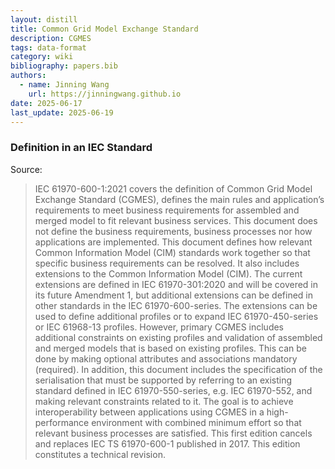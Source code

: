 ```yaml
---
layout: distill
title: Common Grid Model Exchange Standard
description: CGMES
tags: data-format
category: wiki
bibliography: papers.bib
authors:
  - name: Jinning Wang
    url: https://jinningwang.github.io
date: 2025-06-17
last_update: 2025-06-19
---
```


### Definition in an IEC Standard

Source: <d-cite key="tc2021iec61970"></d-cite>

> IEC 61970-600-1:2021 covers the definition of Common Grid Model Exchange Standard (CGMES), defines the main rules and application’s requirements to meet business requirements for assembled and merged model to fit relevant business services. This document does not define the business requirements, business processes nor how applications are implemented. This document defines how relevant Common Information Model (CIM) standards work together so that specific business requirements can be resolved. It also includes extensions to the Common Information Model (CIM). The current extensions are defined in IEC 61970-301:2020 and will be covered in its future Amendment 1, but additional extensions can be defined in other standards in the IEC 61970-600-series. The extensions can be used to define additional profiles or to expand IEC 61970-450-series or IEC 61968-13 profiles. However, primary CGMES includes additional constraints on existing profiles and validation of assembled and merged models that is based on existing profiles. This can be done by making optional attributes and associations mandatory (required). In addition, this document includes the specification of the serialisation that must be supported by referring to an existing standard defined in IEC 61970-550-series, e.g. IEC 61970-552, and making relevant constraints related to it. The goal is to achieve interoperability between applications using CGMES in a high-performance environment with combined minimum effort so that relevant business processes are satisfied. This first edition cancels and replaces IEC TS 61970-600-1 published in 2017. This edition constitutes a technical revision.
